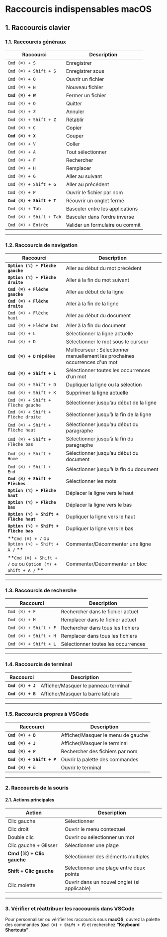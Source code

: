# Raccourcis indispensables macOS

## 1. Raccourcis clavier

### 1.1. Raccourcis généraux

| Raccourci            | Description                      |
|----------------------|----------------------------------|
| `Cmd (⌘) + S`       | Enregistrer                     |
| `Cmd (⌘) + Shift + S`| Enregistrer sous                |
| `Cmd (⌘) + O`       | Ouvrir un fichier               |
| `Cmd (⌘) + N`       | Nouveau fichier                 |
| **`Cmd (⌘) + W`**       | Fermer un fichier               |
| `Cmd (⌘) + Q`       | Quitter                         |
| `Cmd (⌘) + Z`       | Annuler                         |
| `Cmd (⌘) + Shift + Z`| Rétablir                        |
| `Cmd (⌘) + C`       | Copier                          |
| **`Cmd (⌘) + X`**      | Couper                          |
| `Cmd (⌘) + V`       | Coller                          |
| `Cmd (⌘) + A`       | Tout sélectionner               |
| `Cmd (⌘) + F`       | Rechercher                     |
| `Cmd (⌘) + H`       | Remplacer                      |
| `Cmd (⌘) + G`       | Aller au suivant                |
| `Cmd (⌘) + Shift + G`| Aller au précédent             |
| `Cmd (⌘) + P`       | Ouvrir le fichier par nom       |
| **`Cmd (⌘) + Shift + T`**| Réouvrir un onglet fermé        |
| `Cmd (⌘) + Tab`     | Basculer entre les applications |
| `Cmd (⌘) + Shift + Tab`| Basculer dans l'ordre inverse |
| `Cmd (⌘) + Entrée`  | Valider un formulaire ou commit |

---

### 1.2. Raccourcis de navigation

| Raccourci                          | Description                                |
|------------------------------------|--------------------------------------------|
| **`Option (⌥) + Flèche gauche`**  | Aller au début du mot précédent            |
| **`Option (⌥) + Flèche droite`**  | Aller à la fin du mot suivant              |
| **`Cmd (⌘) + Flèche gauche`**      | Aller au début de la ligne                |
| **`Cmd (⌘) + Flèche droite`**      | Aller à la fin de la ligne                |
| `Cmd (⌘) + Flèche haut`           | Aller au début du document                |
| `Cmd (⌘) + Flèche bas`            | Aller à la fin du document                |
| `Cmd (⌘) + L`                     | Sélectionner la ligne actuelle            |
| `Cmd (⌘) + D`                     | Sélectionner le mot sous le curseur       |
| **`Cmd (⌘) + D`** répétée         | Multicurseur : Sélectionner manuellement les prochaines occurrences d'un mot |
| **`Cmd (⌘) + Shift + L`**         | Sélectionner toutes les occurrences d’un mot |
| `Cmd (⌘) + Shift + D`             | Dupliquer la ligne ou la sélection        |
| `Cmd (⌘) + Shift + K`             | Supprimer la ligne actuelle              |
| `Cmd (⌘) + Shift + Flèche gauche` | Sélectionner jusqu’au début de la ligne  |
| `Cmd (⌘) + Shift + Flèche droite` | Sélectionner jusqu’à la fin de la ligne  |
| `Cmd (⌘) + Shift + Flèche haut`   | Sélectionner jusqu’au début du paragraphe |
| `Cmd (⌘) + Shift + Flèche bas`    | Sélectionner jusqu’à la fin du paragraphe |
| `Cmd (⌘) + Shift + Home`          | Sélectionner jusqu’au début du document  |
| `Cmd (⌘) + Shift + End`           | Sélectionner jusqu’à la fin du document  |
| **`Cmd (⌘) + Shift + Flèches`**   | Sélectionner les mots                    |
| **`Option (⌥) + Flèche haut`**    | Déplacer la ligne vers le haut           |
| **`Option (⌥) + Flèche bas`**     | Déplacer la ligne vers le bas            |
| **`Option (⌥) + Shift + Flèche haut`** | Dupliquer la ligne vers le haut       |
| **`Option (⌥) + Shift + Flèche bas`** | Dupliquer la ligne vers le bas        |
| **`Cmd (⌘) + /` ou `Option (⌥) + Shift + A /` **                 | Commenter/Décommenter une ligne          |
| **`Cmd (⌘) + Shift + /` ou ou `Option (⌥) + Shift + A /` **         | Commenter/Décommenter un bloc            |

---

### 1.3. Raccourcis de recherche

| Raccourci                   | Description                               |
|-----------------------------|-------------------------------------------|
| `Cmd (⌘) + F`              | Rechercher dans le fichier actuel        |
| `Cmd (⌘) + H`              | Remplacer dans le fichier actuel         |
| `Cmd (⌘) + Shift + F`      | Rechercher dans tous les fichiers        |
| `Cmd (⌘) + Shift + H`      | Remplacer dans tous les fichiers         |
| `Cmd (⌘) + Shift + L`      | Sélectionner toutes les occurrences      |

---

### 1.4. Raccourcis de terminal

| Raccourci               | Description                                |
|-------------------------|--------------------------------------------|
| **`Cmd (⌘) + J`**      | Afficher/Masquer le panneau terminal       |
| **`Cmd (⌘) + B`**      | Afficher/Masquer la barre latérale         |

---

### 1.5. Raccourcis propres à VSCode

| Raccourci                    | Description                             |
|------------------------------|-----------------------------------------|
| **`Cmd (⌘) + B`**           | Afficher/Masquer le menu de gauche      |
| **`Cmd (⌘) + J`**           | Afficher/Masquer le terminal            |
| **`Cmd (⌘) + P`**           | Rechercher des fichiers par nom         |
| **`Cmd (⌘) + Shift + P`**   | Ouvrir la palette des commandes         |
| **`Cmd (⌘) + ù`**          | Ouvrir le terminal             |

---

### 2. Raccourcis de la souris

#### 2.1. Actions principales

| Action                      | Description                               |
|-----------------------------|-------------------------------------------|
| Clic gauche                | Sélectionner                             |
| Clic droit                 | Ouvrir le menu contextuel                |
| Double clic                | Ouvrir ou sélectionner un mot            |
| Clic gauche + Glisser      | Sélectionner une plage                   |
| **Cmd (⌘) + Clic gauche**  | Sélectionner des éléments multiples      |
| **Shift + Clic gauche**    | Sélectionner une plage entre deux points |
| Clic molette               | Ouvrir dans un nouvel onglet (si applicable) |

---

### 3. Vérifier et réattribuer les raccourcis dans VSCode

Pour personnaliser ou vérifier les raccourcis sous **macOS**, ouvrez la palette des commandes (**`Cmd (⌘) + Shift + P`**) et recherchez **"Keyboard Shortcuts"**.


